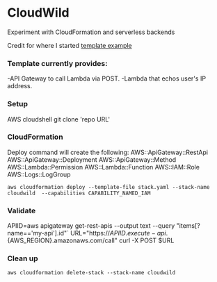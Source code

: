 # CloudWild

Experiment with CloudFormation and serverless backends

Credit for where I started [template example](https://bl.ocks.org/magnetikonline/c314952045eee8e8375b82bc7ec68e88)  

### Template currently provides:  
-API Gateway to call Lambda via POST.
-Lambda that echos user's IP address.

### Setup
AWS cloudshell
git clone 'repo URL'
  
### CloudFormation
Deploy command will create the following:
AWS::ApiGateway::RestApi
AWS::ApiGateway::Deployment
AWS::ApiGateway::Method
AWS::Lambda::Permission
AWS::Lambda::Function
AWS::IAM::Role
AWS::Logs::LogGroup	

```
aws cloudformation deploy --template-file stack.yaml --stack-name cloudwild  --capabilities CAPABILITY_NAMED_IAM
```

### Validate
APIID=aws apigateway get-rest-apis --output text --query "items[?name=='my-api'].id"`
URL="https://${APIID}.execute-api.${AWS_REGION}.amazonaws.com/call"
curl -X POST $URL
  
### Clean up
```
aws cloudformation delete-stack --stack-name cloudwild
```
